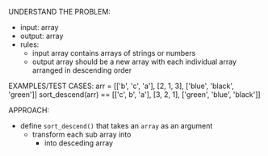 UNDERSTAND THE PROBLEM:
- input: array
- output: array
- rules:
  - input array contains arrays of strings or numbers
  - output array should be a new array with each individual array arranged in descending order

EXAMPLES/TEST CASES:
arr = [['b', 'c', 'a'], [2, 1, 3], ['blue', 'black', 'green']]
sort_descend(arr) == [['c', b', 'a'], [3, 2, 1], ['green', 'blue', 'black']]

APPROACH:
- define `sort_descend()` that takes an `array` as an argument
  - transform each sub array into
    - into desceding array
    